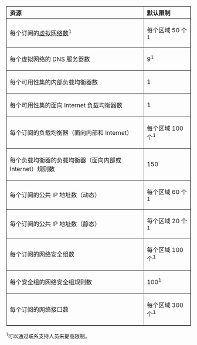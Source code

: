 <table cellspacing="0" border="1">
<tr>
   <th align="left" valign="middle">资源</th>
   <th align="left" valign="middle">默认限制</th>
</tr>
<tr>
   <td valign="middle"><p>每个订阅的<a href="/documentation/articles/virtual-networks-overview/">虚拟网络数</a><sup>1</sup></p></td>
   <td valign="middle"><p>每个区域 50 个<sup>1</sup></p></td>
</tr>
<tr>
   <td valign="middle"><p>每个虚拟网络的 DNS 服务器数</p></td>
   <td valign="middle"><p>9<sup>1</sup></p></td>
</tr>
<tr>
   <td valign="middle"><p>每个可用性集的内部负载均衡器数</p></td>
   <td valign="middle"><p>1</p></td>
</tr>
<tr>
   <td valign="middle"><p>每个可用性集的面向 Internet 负载均衡器数</p></td>
   <td valign="middle"><p>1</p></td>
</tr>
<tr>
   <td valign="middle"><p>每个订阅的负载均衡器（面向内部和 Internet）</p></td>
   <td valign="middle"><p>每个区域 100 个<sup>1</sup></p></td>
</tr>
<tr>
   <td valign="middle"><p>每个负载均衡器的负载均衡器（面向内部或 Internet）规则数</p></td>
   <td valign="middle"><p>150</p></td>
</tr>
<tr>
   <td valign="middle"><p>每个订阅的公共 IP 地址数（动态）</p></td>
   <td valign="middle"><p>每个区域 60 个<sup>1</sup></p></td>
</tr>
<tr>
   <td valign="middle"><p>每个订阅的公共 IP 地址数（静态）</p></td>
   <td valign="middle"><p>每个区域 20 个<sup>1</sup></p></td>
</tr>
<tr>
   <td valign="middle"><p>每个订阅的网络安全组数</p></td>
   <td valign="middle"><p>每个区域 100 个<sup>1</sup></p></td>
</tr>
<tr>
   <td valign="middle"><p>每个安全组的网络安全组规则数</p></td>
   <td valign="middle"><p>100<sup>1</sup></p></td>
</tr>
<tr>
   <td valign="middle"><p>每个订阅的网络接口数</p></td>
   <td valign="middle"><p>每个区域 300 个<sup>1</sup></p></td>
</tr>
</table>

<sup>1</sup>可以通过联系支持人员来提高限制。

<!---HONumber=74-->